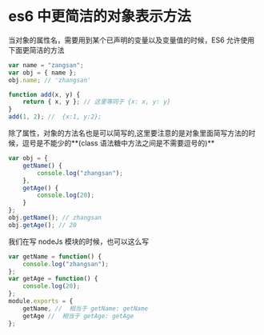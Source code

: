 # es6 中更简洁的对象表示方法

当对象的属性名，需要用到某个已声明的变量以及变量值的时候，ES6 允许使用下面更简洁的方法

```js
var name = "zangsan";
var obj = { name };
obj.name; // 'zhangsan'

function add(x, y) {
    return { x, y }; // 这里等同于 {x: x, y: y}
}
add(1, 2); //  {x:1, y:2};
```

除了属性，对象的方法名也是可以简写的,这里要注意的是对象里面简写方法的时候，逗号是不能少的**(class 语法糖中方法之间是不需要逗号的)**

```js
var obj = {
    getName() {
        console.log("zhangsan");
    },
    getAge() {
        console.log(20);
    }
};
obj.getName(); // zhangsan
obj.getAge(); // 20
```

我们在写 nodeJs 模块的时候，也可以这么写

```js
var getName = function() {
    console.log("zhangsan");
};
var getAge = function() {
    console.log(20);
};
module.exports = {
    getName, //  相当于 getName: getName
    getAge //  相当于 getAge: getAge
};
```

